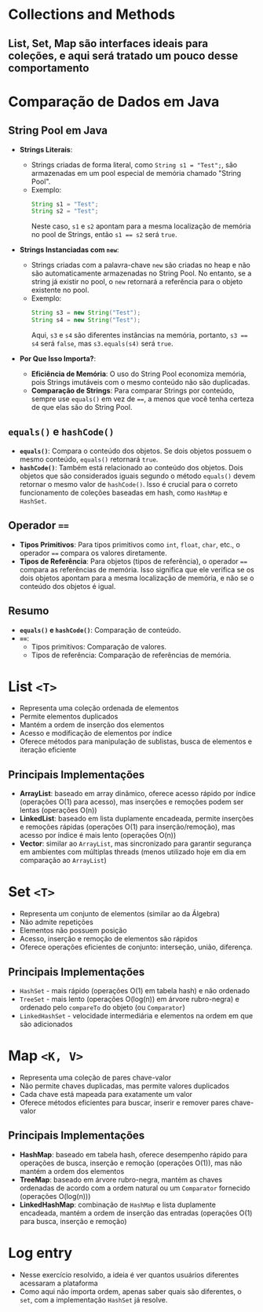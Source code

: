 # Collections and Methods
## List, Set, Map são interfaces ideais para coleções, e aqui será tratado um pouco desse comportamento

# Comparação de Dados em Java

## String Pool em Java
- **Strings Literais**:
  - Strings criadas de forma literal, como `String s1 = "Test";`, são armazenadas em um pool especial de memória chamado "String Pool".
  - Exemplo:
    ```java
    String s1 = "Test";
    String s2 = "Test";
    ```
    Neste caso, `s1` e `s2` apontam para a mesma localização de memória no pool de Strings, então `s1 == s2` será `true`.

- **Strings Instanciadas com `new`**:
  - Strings criadas com a palavra-chave `new` são criadas no heap e não são automaticamente armazenadas no String Pool. No entanto, se a string já existir no pool, o `new` retornará a referência para o objeto existente no pool.
  - Exemplo:
    ```java
    String s3 = new String("Test");
    String s4 = new String("Test");
    ```
    Aqui, `s3` e `s4` são diferentes instâncias na memória, portanto, `s3 == s4` será `false`, mas `s3.equals(s4)` será `true`.

- **Por Que Isso Importa?**:
  - **Eficiência de Memória**: O uso do String Pool economiza memória, pois Strings imutáveis com o mesmo conteúdo não são duplicadas.
  - **Comparação de Strings**: Para comparar Strings por conteúdo, sempre use `equals()` em vez de `==`, a menos que você tenha certeza de que elas são do String Pool.

## `equals()` e `hashCode()`

- **`equals()`**: Compara o conteúdo dos objetos. Se dois objetos possuem o mesmo conteúdo, `equals()` retornará `true`.
- **`hashCode()`**: Também está relacionado ao conteúdo dos objetos. Dois objetos que são considerados iguais segundo o método `equals()` devem retornar o mesmo valor de `hashCode()`. Isso é crucial para o correto funcionamento de coleções baseadas em hash, como `HashMap` e `HashSet`.

## Operador `==`

- **Tipos Primitivos**: Para tipos primitivos como `int`, `float`, `char`, etc., o operador `==` compara os valores diretamente.
- **Tipos de Referência**: Para objetos (tipos de referência), o operador `==` compara as referências de memória. Isso significa que ele verifica se os dois objetos apontam para a mesma localização de memória, e não se o conteúdo dos objetos é igual.

## Resumo

- **`equals()` e `hashCode()`**: Comparação de conteúdo.
- **`==`**:
  - Tipos primitivos: Comparação de valores.
  - Tipos de referência: Comparação de referências de memória.

# List `<T>`

- Representa uma coleção ordenada de elementos
- Permite elementos duplicados
- Mantém a ordem de inserção dos elementos
- Acesso e modificação de elementos por índice
- Oferece métodos para manipulação de sublistas, busca de elementos e iteração eficiente

## Principais Implementações

- **ArrayList**: baseado em array dinâmico, oferece acesso rápido por índice (operações O(1) para acesso), mas inserções e remoções podem ser lentas (operações O(n))
- **LinkedList**: baseado em lista duplamente encadeada, permite inserções e remoções rápidas (operações O(1) para inserção/remoção), mas acesso por índice é mais lento (operações O(n))
- **Vector**: similar ao `ArrayList`, mas sincronizado para garantir segurança em ambientes com múltiplas threads (menos utilizado hoje em dia em comparação ao `ArrayList`)

# Set `<T>`

- Representa um conjunto de elementos (similar ao da Álgebra)
- Não admite repetições
- Elementos não possuem posição
- Acesso, inserção e remoção de elementos são rápidos
- Oferece operações eficientes de conjunto: interseção, união, diferença.

## Principais Implementações

- `HashSet` - mais rápido (operações O(1) em tabela hash) e não ordenado
- `TreeSet` - mais lento (operações O(log(n)) em árvore rubro-negra) e ordenado pelo `compareTo` do objeto (ou `Comparator`)
- `LinkedHashSet` - velocidade intermediária e elementos na ordem em que são adicionados

# Map `<K, V>`

- Representa uma coleção de pares chave-valor
- Não permite chaves duplicadas, mas permite valores duplicados
- Cada chave está mapeada para exatamente um valor
- Oferece métodos eficientes para buscar, inserir e remover pares chave-valor

## Principais Implementações

- **HashMap**: baseado em tabela hash, oferece desempenho rápido para operações de busca, inserção e remoção (operações O(1)), mas não mantém a ordem dos elementos
- **TreeMap**: baseado em árvore rubro-negra, mantém as chaves ordenadas de acordo com a ordem natural ou um `Comparator` fornecido (operações O(log(n)))
- **LinkedHashMap**: combinação de `HashMap` e lista duplamente encadeada, mantém a ordem de inserção das entradas (operações O(1) para busca, inserção e remoção)

# Log entry 
- Nesse exercício resolvido, a ideia é ver quantos usuários diferentes acessaram a plataforma
- Como aqui não importa ordem, apenas saber quais são diferentes, o `set`, com a implementação `HashSet` já resolve.